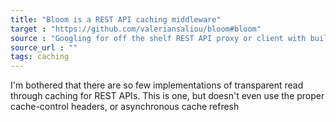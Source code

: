 ```yaml
---
title: "Bloom is a REST API caching middleware"
target : "https://github.com/valeriansaliou/bloom#bloom"
source : "Googling for off the shelf REST API proxy or client with built in distributed caching capability "
source_url : ""
tags: caching 
---
```


I'm bothered that there are so few implementations of transparent read through caching for REST APIs. This is one, but doesn't even use the proper cache-control headers, or asynchronous cache refresh